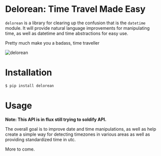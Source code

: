 # Delorean: Time Travel Made Easy


``delorean`` is a library for clearing up the confusion that is the ``datetime`` module. It will provide natural language improvements for manipulating time, as well as datetime and time abstractions for easy use.

Pretty much make you a badass, time traveller

![delorean](https://github.com/myusuf3/delorean/raw/master/misc/delorean_brochure3_811.jpg)

# Installation

```bash
$ pip install delorean
```

Usage
=====

**Note: This API is in flux still trying to soldify API.**

The overall goal is to improve date and time manipulations, as well as help create a simple way for detecting timezones in various areas as well as providing standardized time in utc.

More to come.

